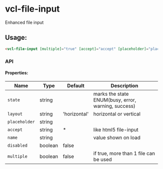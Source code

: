 # vcl-file-input

Enhanced file input

## Usage:

```html
<vcl-file-input [multiple]="true" [accept]="accept" [placeholder]="placeholder" [disabled]="disabled">My biggest Files</vcl-file-input>
```

### API

#### Properties:

Name          | Type    | Default      | Description
------------- | ------- | ------------ | ---------------------------------------------------
`state`       | string  |              | marks the state ENUM(busy, error, warning, success)
`layout`      | string  | 'horizontal' | horizontal or vertical
`placeholder` | string  |              |
`accept`      | string  | *            | like html5 file-input
`name`        | string  |              | value shown on load
`disabled`    | boolean | false        |
`multiple`    | boolean | false        | if true, more than 1 file can be used
